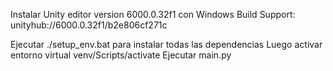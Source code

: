 Instalar Unity editor version 6000.0.32f1 con Windows Build Support: unityhub://6000.0.32f1/b2e806cf271c

Ejecutar ./setup_env.bat para instalar todas las dependencias
Luego activar entorno virtual venv/Scripts/activate
Ejecutar main.py
